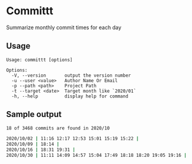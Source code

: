 # Committt

Summarize monthly commit times for each day


## Usage

```
Usage: committt [options]

Options:
  -V, --version       output the version number
  -u --user <value>   Author Name Or Email
  -p --path <path>    Project Path
  -t --target <date>  Target month like `2020/01`
  -h, --help          display help for command
```

## Sample output

```sh
18 of 3468 commits are found in 2020/10

2020/10/02 | 11:16 12:17 12:53 15:01 15:19 15:22 |
2020/10/09 | 18:14 |
2020/10/16 | 18:31 19:31 |
2020/10/30 | 11:11 14:09 14:57 15:04 17:49 18:18 18:20 19:05 19:16 |
```